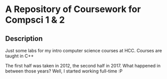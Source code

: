 # A Repository of Coursework for Compsci 1 & 2

## Description

Just some labs for my intro computer science courses at HCC. Courses are taught in C++ 

The first half was taken in 2012, the second half in 2017. What happened in between those years? Well, I started working full-time :P